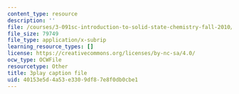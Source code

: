 ```yaml
---
content_type: resource
description: ''
file: /courses/3-091sc-introduction-to-solid-state-chemistry-fall-2010/40153e5d4a53e3309df87e8f0db0cbe1_vPQ9a_xIqRg.srt
file_size: 79749
file_type: application/x-subrip
learning_resource_types: []
license: https://creativecommons.org/licenses/by-nc-sa/4.0/
ocw_type: OCWFile
resourcetype: Other
title: 3play caption file
uid: 40153e5d-4a53-e330-9df8-7e8f0db0cbe1
---
```

